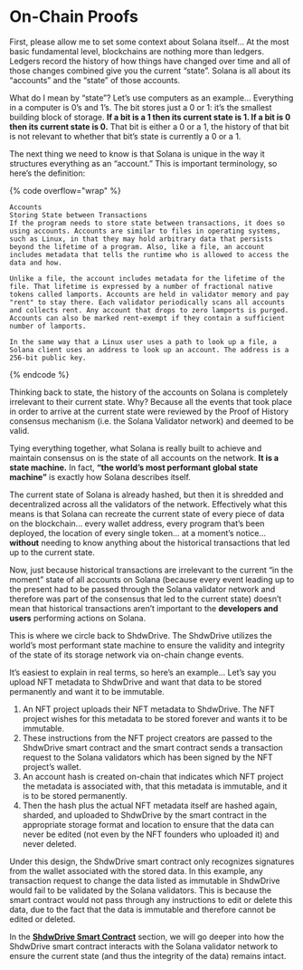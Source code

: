 # On-Chain Proofs

First, please allow me to set some context about Solana itself… At the most basic fundamental level, blockchains are nothing more than ledgers. Ledgers record the history of how things have changed over time and all of those changes combined give you the current “state”. Solana is all about its “accounts” and the “state” of those accounts.

What do I mean by “state”? Let’s use computers as an example… Everything in a computer is 0’s and 1’s. The bit stores just a 0 or 1: it’s the smallest building block of storage. **If a bit is a 1 then its current state is 1. If a bit is 0 then its current state is 0.** That bit is either a 0 or a 1, the history of that bit is not relevant to whether that bit’s state is currently a 0 or a 1.

The next thing we need to know is that Solana is unique in the way it structures everything as an “account.” This is important terminology, so here’s the definition:

{% code overflow="wrap" %}
```
Accounts
Storing State between Transactions
If the program needs to store state between transactions, it does so using accounts. Accounts are similar to files in operating systems, such as Linux, in that they may hold arbitrary data that persists beyond the lifetime of a program. Also, like a file, an account includes metadata that tells the runtime who is allowed to access the data and how.

Unlike a file, the account includes metadata for the lifetime of the file. That lifetime is expressed by a number of fractional native tokens called lamports. Accounts are held in validator memory and pay "rent" to stay there. Each validator periodically scans all accounts and collects rent. Any account that drops to zero lamports is purged. Accounts can also be marked rent-exempt if they contain a sufficient number of lamports.

In the same way that a Linux user uses a path to look up a file, a Solana client uses an address to look up an account. The address is a 256-bit public key.
```
{% endcode %}

Thinking back to state, the history of the accounts on Solana is completely irrelevant to their current state. Why? Because all the events that took place in order to arrive at the current state were reviewed by the Proof of History consensus mechanism (i.e. the Solana Validator network) and deemed to be valid.

Tying everything together, what Solana is really built to achieve and maintain consensus on is the state of all accounts on the network. **It is a state machine.** In fact, **“the world’s most performant global state machine”** is exactly how Solana describes itself.

The current state of Solana is already hashed, but then it is shredded and decentralized across all the validators of the network. Effectively what this means is that Solana can recreate the current state of every piece of data on the blockchain… every wallet address, every program that’s been deployed, the location of every single token… at a moment’s notice… **without** needing to know anything about the historical transactions that led up to the current state.

Now, just because historical transactions are irrelevant to the current “in the moment” state of all accounts on Solana (because every event leading up to the present had to be passed through the Solana validator network and therefore was part of the consensus that led to the current state) doesn’t mean that historical transactions aren’t important to the **developers and users** performing actions on Solana.

This is where we circle back to ShdwDrive. The ShdwDrive utilizes the world’s most performant state machine to ensure the validity and integrity of the state of its storage network via on-chain change events.

It’s easiest to explain in real terms, so here’s an example… Let’s say you upload NFT metadata to ShdwDrive and want that data to be stored permanently and want it to be immutable.

1. An NFT project uploads their NFT metadata to ShdwDrive. The NFT project wishes for this metadata to be stored forever and wants it to be immutable.
2. These instructions from the NFT project creators are passed to the ShdwDrive smart contract and the smart contract sends a transaction request to the Solana validators which has been signed by the NFT project’s wallet.
3. An account hash is created on-chain that indicates which NFT project the metadata is associated with, that this metadata is immutable, and it is to be stored permanently.
4. Then the hash plus the actual NFT metadata itself are hashed again, sharded, and uploaded to ShdwDrive by the smart contract in the appropriate storage format and location to ensure that the data can never be edited (not even by the NFT founders who uploaded it) and never deleted.

Under this design, the ShdwDrive smart contract only recognizes signatures from the wallet associated with the stored data. In this example, any transaction request to change the data listed as immutable in ShdwDrive would fail to be validated by the Solana validators. This is because the smart contract would not pass through any instructions to edit or delete this data, due to the fact that the data is immutable and therefore cannot be edited or deleted.

In the [**ShdwDrive Smart Contract**](smart-contracts.md) section, we will go deeper into how the ShdwDrive smart contract interacts with the Solana validator network to ensure the current state (and thus the integrity of the data) remains intact.
